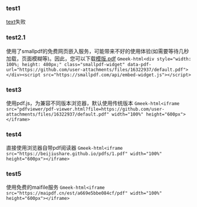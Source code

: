 ### test1
[text](https://htmlpreview.github.io/?https://github.com/beijiushare/beijiushare.github.io/blob/main/my-resourse/html/%E9%AB%98%E6%95%B0%E5%A4%8D%E4%B9%A0%E5%A4%A7%E4%B8%80%E4%B8%8B.html)失败

### test2.1
使用了smallpdf的免费网页嵌入服务，可能带来不好的使用体验(如需要等待几秒加载，页面模糊等)。因此，您可以下载[模版.pdf](https://github.com/user-attachments/files/16322944/default.pdf)
`Gmeek-html<div style="width: 100%; height: 480px;" class="smallpdf-widget" data-pdf-url="https://github.com/user-attachments/files/16322937/default.pdf"></div><script src="https://smallpdf.com/api/embed-widget.js"></script>`

### test3
使用pdf.js，为兼容不同版本浏览器，默认使用传统版本
`Gmeek-html<iframe src="pdfviewer/pdf-viewer.html?file=https://github.com/user-attachments/files/16322937/default.pdf" width="100%" height="600px"></iframe>`

### test4
直接使用浏览器自带pdf阅读器
`Gmeek-html<iframe src="https://beijiushare.github.io/pdfs/1.pdf" width="100%" height="600px"></iframe>`

### test5
使用免费的maifile服务
`Gmeek-html<iframe src="https://maipdf.cn/est/a669e5bbe084cf/pdf" width="100%" height="600px"></iframe>`
